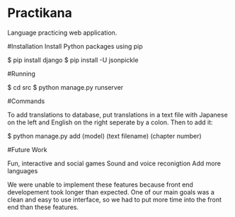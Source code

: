 # Practikana
Language practicing web application.

#Installation
Install Python packages using pip

$ pip install django
$ pip install -U jsonpickle

#Running

$ cd src 
$ python manage.py runserver

#Commands

To add translations to database, put translations in a text file with Japanese on the left and English on the right seperate by a colon. 
Then to add it:

$ python manage.py add (model) (text filename) (chapter number)

#Future Work

Fun, interactive and social games
Sound and voice reconigtion 
Add more languages


We were unable to implement these features because front end developement took 
longer than expected. One of our main goals was a clean and easy to use 
interface, so we had to put more time into the front end than these features.

